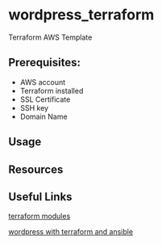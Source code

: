 # wordpress_terraform

Terraform AWS Template

 ## Prerequisites:
   - AWS account
   - Terraform installed 
   - SSL Certificate
   - SSH key
   - Domain Name
   
## Usage

## Resources

## Useful Links

[terraform modules](https://registry.terraform.io/modules/erkinsinc/wordpress/aws/latest?tab=resources)

[wordpress with terraform and ansible](https://mschirbel.medium.com/wordpress-on-aws-using-terraform-and-ansible-8c3e04cb76e9)
